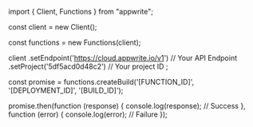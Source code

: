 import { Client, Functions } from "appwrite";

const client = new Client();

const functions = new Functions(client);

client
    .setEndpoint('https://cloud.appwrite.io/v1') // Your API Endpoint
    .setProject('5df5acd0d48c2') // Your project ID
;

const promise = functions.createBuild('[FUNCTION_ID]', '[DEPLOYMENT_ID]', '[BUILD_ID]');

promise.then(function (response) {
    console.log(response); // Success
}, function (error) {
    console.log(error); // Failure
});